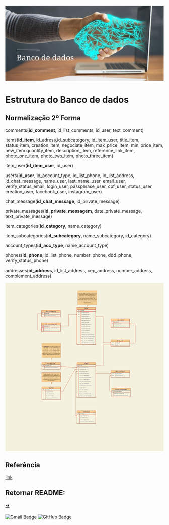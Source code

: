 ![Banner](../../assets/img/Banco%20de%20dados.jpg)

# Estrutura do Banco de dados

## Normalização 2º Forma  


comments(**id_comment**, id_list_comments, id_user, text_comment)  

items(**id_item**,  id_adress,id_subcategory, id_item_user, title_item, status_item, creation_item, negociate_item, max_price_item, min_price_item, new_item quantity_item, description_item, reference_link_item, photo_one_item, photo_two_item, photo_three_item)  

item_user(**id_item_user**, id_user)  

users(**id_user**,  id_account_type,  id_list_phone, id_list_address, id_chat_message, name_user, last_name_user, email_user, verify_status_email, login_user,  passphrase_user, cpf_user, status_user, creation_user, facebook_user, instagram_user)  

chat_message(**id_chat_message**, id_private_message)  

private_messages(**id_private_messagem**, date_private_message, text_private_message)  

item_categories(**id_category**, name_category)  

item_subcategories(**id_subcategory**, name_subcategory, id_category)  

account_types(**id_acc_type**, name_account_type)  

phones(**id_phone**, id_list_phone, number_phone, ddd_phone, verify_status_phone)  

addresses(**id_address**, id_list_address, cep_address, number_address, complement_address)  

![Img](../../assets/img/ERD/balcao_brasil_v1.jpg)

## Referência  

[link](https://help.hitachivantara.com/Documentation/Pentaho/6.0/0N0/110/040/050#:~:text=A%20zero%20to%20many%20optional,a%20maximum%20of%20one%20person.&text=A%20zero%20to%20one%20relationship,programmer%20must%20be%20a%20person.)

<!-- rodapé -->
## Retornar README:

  [:rewind:](../../README.md)
  
[![Gmail Badge](https://img.shields.io/badge/Gmail-D14836?style=for-the-badge&logo=gmail&logoColor=white)](mailto:balcao.brasil.adm@gmail.com)
[![GitHub Badge](https://img.shields.io/badge/GitHub-100000?style=for-the-badge&logo=github&logoColor=white)](https://github.com/DeBaFig/ProjetoEntra21-22-PHP)
